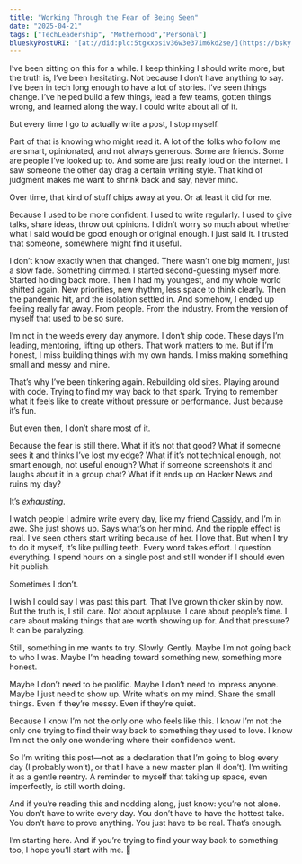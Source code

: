 ```yaml
---
title: "Working Through the Fear of Being Seen"
date: "2025-04-21"
tags: ["TechLeadership", "Motherhood","Personal"]
blueskyPostURI: "[at://did:plc:5tgxxpsiv36w3e37im6kd2se/](https://bsky.app/profile/ashley.dev/post/3lneixhjamk2i)"
---
```


I’ve been sitting on this for a while. I keep thinking I should write more, but the truth is, I’ve been hesitating. Not because I don’t have anything to say. I’ve been in tech long enough to have a lot of stories. I’ve seen things change. I’ve helped build a few things, lead a few teams, gotten things wrong, and learned along the way. I could write about all of it.

But every time I go to actually write a post, I stop myself.

Part of that is knowing who might read it. A lot of the folks who follow me are smart, opinionated, and not always generous. Some are friends. Some are people I’ve looked up to. And some are just really loud on the internet. I saw someone the other day drag a certain writing style. That kind of judgment makes me want to shrink back and say, never mind.

Over time, that kind of stuff chips away at you. Or at least it did for me.

Because I used to be more confident. I used to write regularly. I used to give talks, share ideas, throw out opinions. I didn’t worry so much about whether what I said would be good enough or original enough. I just said it. I trusted that someone, somewhere might find it useful.

I don’t know exactly when that changed. There wasn’t one big moment, just a slow fade. Something dimmed. I started second-guessing myself more. Started holding back more. Then I had my youngest, and my whole world shifted again. New priorities, new rhythm, less space to think clearly. Then the pandemic hit, and the isolation settled in. And somehow, I ended up feeling really far away. From people. From the industry. From the version of myself that used to be so sure.

I’m not in the weeds every day anymore. I don’t ship code. These days I’m leading, mentoring, lifting up others. That work matters to me. But if I’m honest, I miss building things with my own hands. I miss making something small and messy and mine.

That’s why I’ve been tinkering again. Rebuilding old sites. Playing around with code. Trying to find my way back to that spark. Trying to remember what it feels like to create without pressure or performance. Just because it’s fun.

But even then, I don’t share most of it.

Because the fear is still there. What if it’s not that good? What if someone sees it and thinks I’ve lost my edge? What if it’s not technical enough, not smart enough, not useful enough? What if someone screenshots it and laughs about it in a group chat? What if it ends up on Hacker News and ruins my day?

It’s *exhausting*. 

I watch people I admire write every day, like my friend [Cassidy](https://cassidoo.co/blog/), and I’m in awe. She just shows up. Says what’s on her mind. And the ripple effect is real. I’ve seen others start writing because of her. I love that. But when I try to do it myself, it’s like pulling teeth. Every word takes effort. I question everything. I spend hours on a single post and still wonder if I should even hit publish.

Sometimes I don’t.

I wish I could say I was past this part. That I’ve grown thicker skin by now. But the truth is, I still care. Not about applause. I care about people’s time. I care about making things that are worth showing up for. And that pressure? It can be paralyzing.

Still, something in me wants to try. Slowly. Gently. Maybe I’m not going back to who I was. Maybe I’m heading toward something new, something more honest.

Maybe I don’t need to be prolific. Maybe I don’t need to impress anyone. Maybe I just need to show up. Write what’s on my mind. Share the small things. Even if they’re messy. Even if they’re quiet.

Because I know I’m not the only one who feels like this. I know I’m not the only one trying to find their way back to something they used to love. I know I’m not the only one wondering where their confidence went.

So I’m writing this post—not as a declaration that I’m going to blog every day (I probably won’t), or that I have a new master plan (I don’t). I’m writing it as a gentle reentry. A reminder to myself that taking up space, even imperfectly, is still worth doing.

And if you’re reading this and nodding along, just know: you’re not alone. You don’t have to write every day. You don’t have to have the hottest take. You don’t have to prove anything. You just have to be real. That’s enough.

I’m starting here. And if you’re trying to find your way back to something too, I hope you’ll start with me. 🩷
